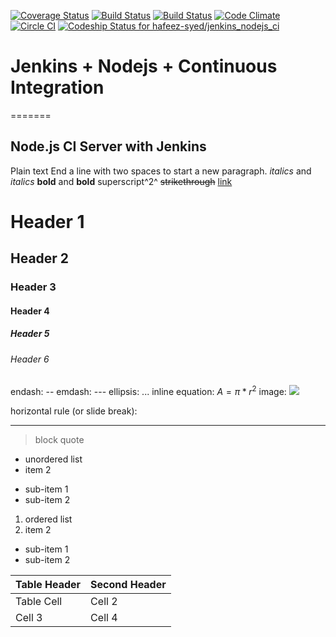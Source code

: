 [![Coverage Status](https://coveralls.io/repos/hafeez-syed/jenkins_nodejs_ci/badge.svg?branch=master&service=github)](https://coveralls.io/github/hafeez-syed/jenkins_nodejs_ci?branch=master) [![Build Status](http://syed-hafeez.com:8080/job/TestProject_Jenkins_Nodejs_CI/41/badge/icon)](http://syed-hafeez.com:8080/job/TestProject_Jenkins_Nodejs_CI/41/) [![Build Status](https://travis-ci.org/hafeez-syed/jenkins_nodejs_ci.svg?branch=master)](https://travis-ci.org/hafeez-syed/jenkins_nodejs_ci) [![Code Climate](https://codeclimate.com/github/hafeez-syed/jenkins_nodejs_ci/badges/gpa.svg)](https://codeclimate.com/github/hafeez-syed/jenkins_nodejs_ci) [![Circle CI](https://circleci.com/gh/hafeez-syed/jenkins_nodejs_ci/tree/master.svg?style=svg)](https://circleci.com/gh/hafeez-syed/jenkins_nodejs_ci/tree/master) [ ![Codeship Status for hafeez-syed/jenkins_nodejs_ci](https://codeship.com/projects/8ca3f4c0-3fdb-0133-7511-360ac7489bcc/status?branch=master)](https://codeship.com/projects/103272)

# Jenkins + Nodejs + Continuous Integration
=======
 
## Node.js CI Server with Jenkins

Plain text
End a line with two spaces to start a new paragraph.
*italics* and _italics_
**bold** and __bold__
superscript^2^
~~strikethrough~~
[link](www.rstudio.com)
# Header 1
## Header 2
### Header 3
#### Header 4
##### Header 5
###### Header 6
endash: --
emdash: ---
ellipsis: ...
inline equation: $A = \pi*r^{2}$
image: ![](path/to/smallorb.png)

horizontal rule (or slide break):
***
> block quote
* unordered list
* item 2
 + sub-item 1
 + sub-item 2

1. ordered list
2. item 2
 + sub-item 1
 + sub-item 2


Table Header | Second Header
------------- | -------------
Table Cell | Cell 2
Cell 3 | Cell 4